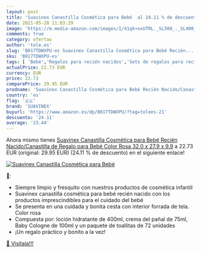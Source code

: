 ```yaml
---
layout: post
title: 'Suavinex Canastilla Cosmética para Bebé  al 24.11 % de descuento'
date: 2021-05-28 11:03:29
image: 'https://m.media-amazon.com/images/I/41qk+oxUTRL._SL500_._SL400_.jpg'
comments: true
category: ofertas
author: 'tole.es'
slug: 'B017TDWXPU-es Suavinex Canastilla Cosmética para Bebé Recién...'
sku: 'B017TDWXPU-es'
tags: [ 'Bebé','Regalos para recién nacidos','Sets de regalos para recién nacidos','bebé','suavinex', ]
actualPrice: 22.73 EUR
currency: EUR
price: 22.73
comparePrice: 29.95 EUR
prodname: 'Suavinex Canastilla Cosmética para Bebé Recién Nacido/Canastilla de Regalo para Bebé  Color Rosa  32.0 x 27.9 x 9.9'
country: 'es'
flag: '🇪🇸'
brand: 'SUAVINEX'
buyurl: 'https://www.amazon.es/dp/B017TDWXPU/?tag=tolees-21'
descuento: '24.11'
average: '23.44'
---
```


Ahora mismo tienes [Suavinex Canastilla Cosmética para Bebé Recién Nacido/Canastilla de Regalo para Bebé  Color Rosa  32.0 x 27.9 x 9.9](https://www.amazon.es/dp/B017TDWXPU/?tag=tolees-21) a 22.73 EUR (original: 29.95 EUR) (24.11 %  de descuento) en el siguiente enlace!

[![Suavinex Canastilla Cosmética para Bebé ](https://m.media-amazon.com/images/I/41qk+oxUTRL._SL500_._SL400_.jpg)](https://www.amazon.es/dp/B017TDWXPU/?tag=tolees-21)

🔎:

- Siempre limpio y fresquito con nuestros productos de cosmética infantil
- Suavinex canastilla cosmética para bebé recién nacido con los productos imprescindibles para el cuidado del bebé
- Se presenta en una cuidada y bonita cesta con interior forrada de tela. Color rosa
- Compuesta por: loción hidratante de 400ml, crema del pañal de 75ml, Baby Cologne de 100ml y un paquete de toallitas de 72 unidades
- ¡Un regalo práctico y bonito a la vez!

[🛒 Visítala!!!](https://www.amazon.es/dp/B017TDWXPU/?tag=tolees-21)
